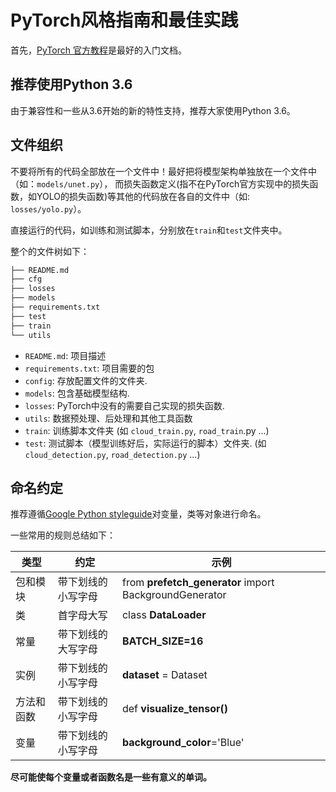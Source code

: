 # PyTorch风格指南和最佳实践

首先，[PyTorch 官方教程](https://pytorch.org/tutorials)是最好的入门文档。

## 推荐使用Python 3.6

由于兼容性和一些从3.6开始的新的特性支持，推荐大家使用Python 3.6。


## 文件组织

不要将所有的代码全部放在一个文件中！最好把将模型架构单独放在一个文件中（如：`models/unet.py`），
而损失函数定义(指不在PyTorch官方实现中的损失函数，如YOLO的损失函数)等其他的代码放在各自的文件中（如: `losses/yolo.py`）。

直接运行的代码，如训练和测试脚本，分别放在`train`和`test`文件夹中。

整个的文件树如下：

```bash
├── README.md
├── cfg
├── losses
├── models
├── requirements.txt
├── test
├── train
└── utils
```

- `README.md`: 项目描述
- `requirements.txt`: 项目需要的包
- `config`: 存放配置文件的文件夹.
- `models`: 包含基础模型结构.
- `losses`: PyTorch中没有的需要自己实现的损失函数.
- `utils`: 数据预处理、后处理和其他工具函数
- `train`: 训练脚本文件夹 (如 `cloud_train.py`, `road_train`.py ...)
- `test`: 测试脚本（模型训练好后，实际运行的脚本）文件夹. (如 `cloud_detection.py`, `road_detection.py` ...)

## 命名约定

推荐遵循[Google Python styleguide](https://github.com/google/styleguide/blob/gh-pages/pyguide.md)对变量，类等对象进行命名。

一些常用的规则总结如下：

| 类型       | 约定               | 示例                                                   |
| ---------- | ------------------ | ------------------------------------------------------ |
| 包和模块   | 带下划线的小写字母 | from **prefetch_generator** import BackgroundGenerator |
| 类         | 首字母大写         | class **DataLoader**                                   |
| 常量       | 带下划线的大写字母 | **BATCH_SIZE=16**                                      |
| 实例       | 带下划线的小写字母 | **dataset** = Dataset                                  |
| 方法和函数 | 带下划线的小写字母 | def **visualize_tensor()**                             |
| 变量       | 带下划线的小写字母 | **background_color**='Blue'                            |

**尽可能使每个变量或者函数名是一些有意义的单词。**